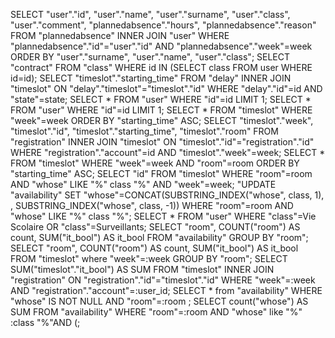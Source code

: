 SELECT "user"."id", "user"."name", "user"."surname", "user"."class", "user"."comment", "plannedabsence"."hours", "plannedabsence"."reason" FROM "plannedabsence" INNER JOIN "user" WHERE "plannedabsence"."id"="user"."id" AND "plannedabsence"."week"=week ORDER BY "user"."surname", "user"."name", "user"."class";
SELECT "contract" FROM "class" WHERE id IN (SELECT class FROM user WHERE id=id);
SELECT "timeslot"."starting_time" FROM "delay" INNER JOIN "timeslot" ON "delay"."timeslot"="timeslot"."id" WHERE "delay"."id"=id AND "state"=state;
SELECT * FROM "user" WHERE "id"=id LIMIT 1;
SELECT * FROM "user" WHERE "id"=id LIMIT 1;
SELECT * FROM "timeslot" WHERE "week"=week ORDER BY "starting_time" ASC;
SELECT "timeslot"."week", "timeslot"."id", "timeslot"."starting_time", "timeslot"."room" FROM "registration" INNER JOIN "timeslot" ON "timeslot"."id"="registration"."id" WHERE "registration"."account"=id AND "timeslot"."week"=week;
SELECT * FROM "timeslot" WHERE "week"=week AND "room"=room ORDER BY "starting_time" ASC;
SELECT "id" FROM "timeslot" WHERE "room"=room AND "whose" LIKE "%" class "%" AND "week"=week;
"UPDATE "availability" SET "whose"=CONCAT(SUBSTRING_INDEX("whose", class, 1), , SUBSTRING_INDEX("whose", class, -1)) WHERE "room"=room AND "whose" LIKE "%" class "%";
SELECT * FROM "user" WHERE "class"=Vie Scolaire OR "class"=Surveillants;
SELECT "room", COUNT("room") AS count, SUM("it_bool") AS it_bool FROM "availability" GROUP BY "room";
SELECT "room", COUNT("room") AS count, SUM("it_bool") AS it_bool FROM "timeslot" where "week"=:week GROUP BY "room";
SELECT SUM("timeslot"."it_bool") AS SUM FROM "timeslot" INNER JOIN "registration" ON "registration"."id"="timeslot"."id" WHERE "week"=:week AND "registration"."account"=:user_id;
SELECT * from "availability" WHERE "whose" IS NOT NULL AND "room"=:room ;
SELECT count("whose") AS SUM FROM "availability" WHERE "room"=:room AND "whose" like "%" :class "%"AND (;